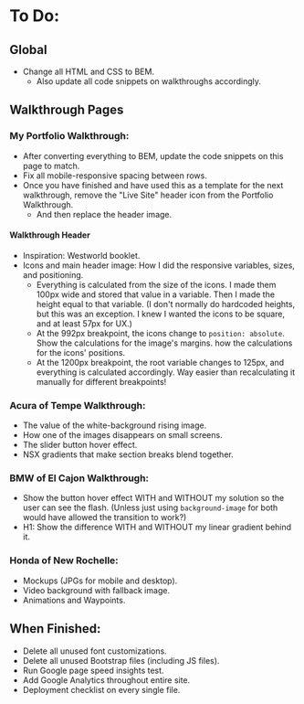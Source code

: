 # To Do:

## Global

- Change all HTML and CSS to BEM.
  - Also update all code snippets on walkthroughs accordingly.

## Walkthrough Pages

### My Portfolio Walkthrough:

- After converting everything to BEM, update the code snippets on this page to match.
- Fix all mobile-responsive spacing between rows.
- Once you have finished and have used this as a template for the next walkthrough, remove the "Live Site" header icon from the Portfolio Walkthrough.
  - And then replace the header image.

#### Walkthrough Header
- Inspiration: Westworld booklet.
- Icons and main header image: How I did the responsive variables, sizes, and positioning.
  - Everything is calculated from the size of the icons. I made them 100px wide and stored that value in a variable. Then I made the height equal to that variable. (I don't normally do hardcoded heights, but this was an exception. I knew I wanted the icons to be square, and at least 57px for UX.)
  - At the 992px breakpoint, the icons change to `position: absolute`. Show the calculations for the image's margins. how the calculations for the icons' positions.
  - At the 1200px breakpoint, the root variable changes to 125px, and everything is calculated accordingly. Way easier than recalculating it manually for different breakpoints!


### Acura of Tempe Walkthrough:

- The value of the white-background rising image.
- How one of the images disappears on small screens.
- The slider button hover effect.
- NSX gradients that make section breaks blend together.


### BMW of El Cajon Walkthrough:

- Show the button hover effect WITH and WITHOUT my solution so the user can see the flash. (Unless just using `background-image` for both would have allowed the transition to work?)
- H1: Show the difference WITH and WITHOUT my linear gradient behind it.

### Honda of New Rochelle:

- Mockups (JPGs for mobile and desktop).
- Video background with fallback image.
- Animations and Waypoints.


## When Finished:

- Delete all unused font customizations.
- Delete all unused Bootstrap files (including JS files).
- Run Google page speed insights test.
- Add Google Analytics throughout entire site.
- Deployment checklist on every single file.